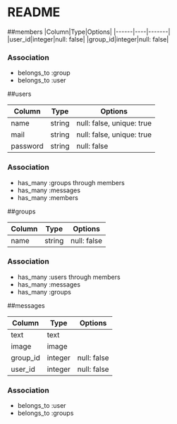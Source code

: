 # README

##members
|Column|Type|Options|
|------|----|-------|
|user_id|integer|null: false|
|group_id|integer|null: false|

### Association
- belongs_to :group
- belongs_to :user


##users

|Column|Type|Options|
|------|----|-------|
|name|string|null: false, unique: true|
|mail|string|null: false, unique: true|
|password|string|null: false|

### Association
- has_many :groups through members
- has_many :messages
- has_many :members

##groups

|Column|Type|Options|
|------|----|-------|
|name|string|null: false|

### Association
- has_many :users through members
- has_many :messages
- has_many :groups


##messages

|Column|Type|Options|
|------|----|-------|
|text|text||
|image|image||
|group_id|integer|null: false|
|user_id|integer|null: false|

### Association
- belongs_to :user
- belongs_to :groups
